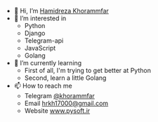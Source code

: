 - 👋 Hi, I’m <a href='https://t.me/khorammfar'>Hamidreza Khorammfar</a>
- 👀 I’m interested in
  - Python
  - Django
  - Telegram-api
  - JavaScript
  - Golang
- 🌱 I’m currently learning
  - First of all, I'm trying to get better at Python
  - Second, learn a little Golang
- 📫 How to reach me
  - Telegram <a href='https://t.me/khorammfar'>@khorammfar</a>
  - Email <a href='email:hrkh17000@gmail.com'>hrkh17000@gmail.com</a>
  - Website <a href='https://www.pysoft.ir'>www.pysoft.ir</a>

<!---
khorammfar/khorammfar is a ✨ special ✨ repository because its `README.md` (this file) appears on your GitHub profile.
You can click the Preview link to take a look at your changes.
--->
